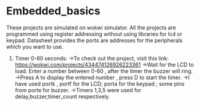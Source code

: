 # Embedded_basics
These projects are simulated on wokwi simulator. All the projects are programmed using register addressing without using libraries for lcd or keypad.
Datasheet provides the ports are addresses for the peripherals which you want to use.
1) Timer 0-60 seconds:
->To check out the project, visit this link: https://wokwi.com/projects/434474126926223361
->Wait for the LCD to load. Enter a number between 0-60 , after the timer the buzzer will ring.
->Press A to display the entered number , press D to start the timer.
->I have used portk , portf for the LCD; porta for the keypad ; some pins from porte for buzzer.
->Timers 1,3,5 were used for delay,buzzer,timer_count respectively.

